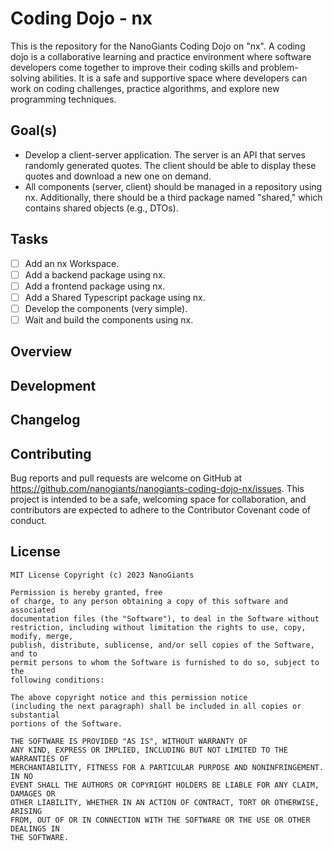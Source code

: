 # Coding Dojo - nx
<!-- section: Introduction -->
<!-- Describe briefly what your software is. What problem does it solve? At what target audience is it aimed? -->

This is the repository for the NanoGiants Coding Dojo on "nx". A coding dojo is a collaborative learning and practice environment where software developers come together to improve their coding skills and problem-solving abilities. It is a safe and supportive space where developers can work on coding challenges, practice algorithms, and explore new programming techniques.

## Goal(s)

- Develop a client-server application. The server is an API that serves randomly generated quotes. The client should be able to display these quotes and download a new one on demand.
- All components (server, client) should be managed in a repository using nx. Additionally, there should be a third package named "shared," which contains shared objects (e.g., DTOs).

## Tasks

- [ ] Add an nx Workspace.
- [ ] Add a backend package using nx.
- [ ] Add a frontend package using nx.
- [ ] Add a Shared Typescript package using nx.
- [ ] Develop the components (very simple).
- [ ] Wait and build the components using nx.

## Overview
<!-- section: Overview -->
<!-- Give an architectural overview of your software. Is is interesting for other developers, who wants to catch on and want to developer features or fix bugs of your software. Do not go into too much detail. There are other documents for this. -->

## Development
<!-- section: Development -->
<!-- If you software is developed within a team you shhould include this section. Describe how to setup thhe project. Include dependencies, conventions and other things to know in order to start developing. In short: After reading this section everyone should be able to develop this piece of software. -->
<!--
Possible subsections

### How to setup and run this project
### Commit messages
### How to publish a release
### Tests
-->

## Changelog
<!-- section: Changelog --> 
<!-- Describe that changes made to the software by version. Note that this should be done automatically. -->

## Contributing
<!-- section: Contributing -->
<!-- Describe what action one should take in order to contribute. Does a certain styleguide has to be adhered. How can one apply changes (i.e. push vs. pull request)? -->
Bug reports and pull requests are welcome on GitHub at https://github.com/nanogiants/nanogiants-coding-dojo-nx/issues. This project is intended to be a safe, welcoming space for collaboration, and contributors are expected to adhere to the Contributor Covenant code of conduct.

## License
<!-- section: License -->
<!-- Describe the license under which your software is published. Note that an unlicensed piece of software is most likely never used. So do not skip tihs part! -->
```
MIT License Copyright (c) 2023 NanoGiants

Permission is hereby granted, free
of charge, to any person obtaining a copy of this software and associated
documentation files (the "Software"), to deal in the Software without
restriction, including without limitation the rights to use, copy, modify, merge,
publish, distribute, sublicense, and/or sell copies of the Software, and to
permit persons to whom the Software is furnished to do so, subject to the
following conditions:

The above copyright notice and this permission notice
(including the next paragraph) shall be included in all copies or substantial
portions of the Software.

THE SOFTWARE IS PROVIDED "AS IS", WITHOUT WARRANTY OF
ANY KIND, EXPRESS OR IMPLIED, INCLUDING BUT NOT LIMITED TO THE WARRANTIES OF
MERCHANTABILITY, FITNESS FOR A PARTICULAR PURPOSE AND NONINFRINGEMENT. IN NO
EVENT SHALL THE AUTHORS OR COPYRIGHT HOLDERS BE LIABLE FOR ANY CLAIM, DAMAGES OR
OTHER LIABILITY, WHETHER IN AN ACTION OF CONTRACT, TORT OR OTHERWISE, ARISING
FROM, OUT OF OR IN CONNECTION WITH THE SOFTWARE OR THE USE OR OTHER DEALINGS IN
THE SOFTWARE.
```